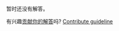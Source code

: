 
暂时还没有解答。

有兴趣[贡献你的解答](https://github.com/BFEdev/BFE.dev-solutions/blob/main/quiz/promise-all_zh.md)吗? [Contribute guideline](https://github.com/BFEdev/BFE.dev-solutions#how-to-contribute)
